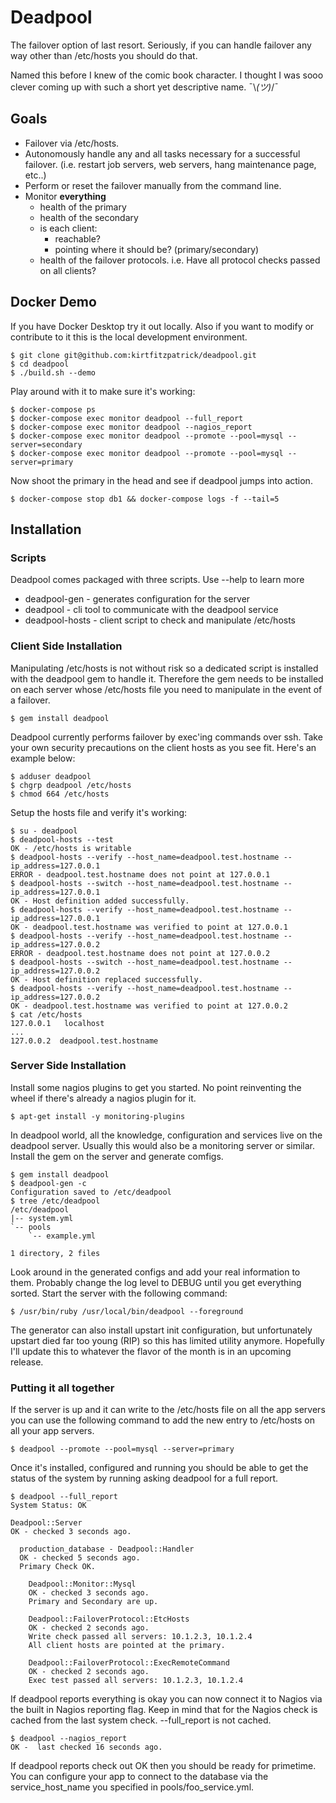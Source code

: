# Deadpool

The failover option of last resort. Seriously, if you can handle
failover any way other than /etc/hosts you should do that.

Named this before I knew of the comic book character. I thought 
I was sooo clever coming up with such a short yet descriptive 
name. ¯\\_(ツ)_/¯

## Goals

- Failover via /etc/hosts.
- Autonomously handle any and all tasks necessary for a successful failover. 
  (i.e. restart job servers, web servers, hang maintenance page, etc..)
- Perform or reset the failover manually from the command line.
- Monitor **everything**
  - health of the primary
  - health of the secondary
  - is each client:
    - reachable?
    - pointing where it should be? (primary/secondary)
  - health of the failover protocols. i.e. Have all protocol checks passed on all clients?

## Docker Demo

If you have Docker Desktop try it out locally. Also if you want to modify
or contribute to it this is the local development environment.

```console
$ git clone git@github.com:kirtfitzpatrick/deadpool.git
$ cd deadpool
$ ./build.sh --demo
```

Play around with it to make sure it's working:

```console
$ docker-compose ps
$ docker-compose exec monitor deadpool --full_report
$ docker-compose exec monitor deadpool --nagios_report
$ docker-compose exec monitor deadpool --promote --pool=mysql --server=secondary
$ docker-compose exec monitor deadpool --promote --pool=mysql --server=primary
```

Now shoot the primary in the head and see if deadpool jumps into action.

```console
$ docker-compose stop db1 && docker-compose logs -f --tail=5
```


## Installation

### Scripts

Deadpool comes packaged with three scripts. Use --help to learn more

- deadpool-gen - generates configuration for the server
- deadpool - cli tool to communicate with the deadpool service
- deadpool-hosts - client script to check and manipulate /etc/hosts

### Client Side Installation

Manipulating /etc/hosts is not without risk so a dedicated script is installed
with the deadpool gem to handle it. Therefore the gem needs to be installed on
each server whose /etc/hosts file you need to manipulate in the event of a 
failover. 

```console
$ gem install deadpool
```

Deadpool currently performs failover by exec'ing commands over ssh. 
Take your own security precautions on the client hosts as you see fit. Here's 
an example below:

```console
$ adduser deadpool
$ chgrp deadpool /etc/hosts
$ chmod 664 /etc/hosts
```

Setup the hosts file and verify it's working:

```console
$ su - deadpool
$ deadpool-hosts --test                                                                       
OK - /etc/hosts is writable
$ deadpool-hosts --verify --host_name=deadpool.test.hostname --ip_address=127.0.0.1
ERROR - deadpool.test.hostname does not point at 127.0.0.1
$ deadpool-hosts --switch --host_name=deadpool.test.hostname --ip_address=127.0.0.1
OK - Host definition added successfully.
$ deadpool-hosts --verify --host_name=deadpool.test.hostname --ip_address=127.0.0.1
OK - deadpool.test.hostname was verified to point at 127.0.0.1
$ deadpool-hosts --verify --host_name=deadpool.test.hostname --ip_address=127.0.0.2
ERROR - deadpool.test.hostname does not point at 127.0.0.2
$ deadpool-hosts --switch --host_name=deadpool.test.hostname --ip_address=127.0.0.2
OK - Host definition replaced successfully.
$ deadpool-hosts --verify --host_name=deadpool.test.hostname --ip_address=127.0.0.2
OK - deadpool.test.hostname was verified to point at 127.0.0.2
$ cat /etc/hosts
127.0.0.1	localhost
...
127.0.0.2  deadpool.test.hostname
```

### Server Side Installation

Install some nagios plugins to get you started. No point reinventing the wheel if
there's already a nagios plugin for it.

```console
$ apt-get install -y monitoring-plugins
```

In deadpool world, all the knowledge, configuration and services live on the deadpool
server. Usually this would also be a monitoring server or similar. Install the gem 
on the server and generate comfigs.

```console
$ gem install deadpool
$ deadpool-gen -c
Configuration saved to /etc/deadpool
$ tree /etc/deadpool
/etc/deadpool
|-- system.yml
`-- pools
    `-- example.yml

1 directory, 2 files
```

Look around in the generated configs and add your real information to them.
Probably change the log level to DEBUG until you get everything sorted.
Start the server with the following command:

```console
$ /usr/bin/ruby /usr/local/bin/deadpool --foreground
```

The generator can also install upstart init configuration, but unfortunately
upstart died far too young (RIP) so this has limited utility anymore. Hopefully
I'll update this to whatever the flavor of the month is in an upcoming release.


### Putting it all together

If the server is up and it can write to the /etc/hosts file on all the app 
servers you can use the following command to add the new entry to 
/etc/hosts on all your app servers.

```console
$ deadpool --promote --pool=mysql --server=primary
```

Once it's installed, configured and running you should be able to get 
the status of the system by running asking deadpool for a full report.

```console
$ deadpool --full_report
System Status: OK

Deadpool::Server
OK - checked 3 seconds ago.

  production_database - Deadpool::Handler
  OK - checked 5 seconds ago.
  Primary Check OK.

    Deadpool::Monitor::Mysql
    OK - checked 3 seconds ago.
    Primary and Secondary are up.

    Deadpool::FailoverProtocol::EtcHosts
    OK - checked 2 seconds ago.
    Write check passed all servers: 10.1.2.3, 10.1.2.4
    All client hosts are pointed at the primary.

    Deadpool::FailoverProtocol::ExecRemoteCommand
    OK - checked 2 seconds ago.
    Exec test passed all servers: 10.1.2.3, 10.1.2.4
```
  
If deadpool reports everything is okay you can now connect it to Nagios via 
the built in Nagios reporting flag.  Keep in mind that for the Nagios check 
is cached from the last system check.  --full_report is not cached.

```console
$ deadpool --nagios_report
OK -  last checked 16 seconds ago.
```

If deadpool reports check out OK then you should be ready for primetime.  
You can configure your app to connect to the database via the 
service_host_name you specified in pools/foo_service.yml.
